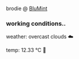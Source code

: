 brodie @ [BluMint](https://www.linkedin.com/company/blumint-io/)

<!--weather_start-->
### working conditions..

weather: overcast clouds ☁️

temp: 12.33 °C 👕

<!--weather_end-->
